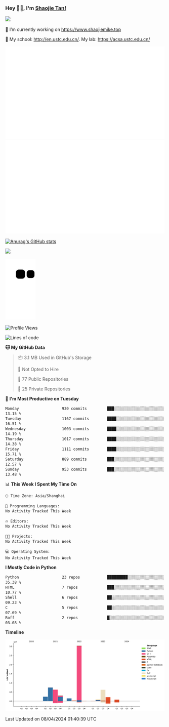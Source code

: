 

<!--
**Kirrito-k423/Kirrito-k423** is a ✨ _special_ ✨ repository because its `README.md` (this file) appears on your GitHub profile.

Here are some ideas to get you started:

- 🔭 I’m currently working on ...
- 🌱 I’m currently learning ...
- 👯 I’m looking to collaborate on ...
- 🤔 I’m looking for help with ...
- 💬 Ask me about ...
- 📫 How to reach me: ...
- 😄 Pronouns: ...
- ⚡ Fun fact: ...
-->
### Hey 👋🏽, I'm [Shaojie Tan!](http://home.ustc.edu.cn/~shaojiemike/about)

![](https://visitor-badge.glitch.me/badge?page_id=Kirrito-k423.Kirrito-k423)

🔭 I’m currently working on https://www.shaojiemike.top

👯 My school: http://en.ustc.edu.cn/. My lab: https://acsa.ustc.edu.cn/

![](https://github.com/Kirrito-k423/github-stats/blob/master/generated/overview.svg)
![](https://github.com/Kirrito-k423/github-stats/blob/master/generated/languages.svg)

[![Anurag's GitHub stats](https://github-readme-stats.vercel.app/api?username=Kirrito-k423&theme=flag-india&show_icons=true&hide=stars,prs,issues,contribs)](https://github.com/anuraghazra/github-readme-stats)

![](https://github-profile-summary-cards.vercel.app/api/cards/profile-details?username=Kirrito-k423&theme=vue)

![snake gif](https://github.com/Kirrito-k423/Kirrito-k423/blob/output/github-contribution-grid-snake.svg)

<!--START_SECTION:waka-->
![Profile Views](http://img.shields.io/badge/Profile%20Views-2-blue)

![Lines of code](https://img.shields.io/badge/From%20Hello%20World%20I%27ve%20Written-60.8%20million%20lines%20of%20code-blue)

**🐱 My GitHub Data** 

> 📦 3.1 MB Used in GitHub's Storage 
 > 
> 🚫 Not Opted to Hire
 > 
> 📜 77 Public Repositories 
 > 
> 🔑 25 Private Repositories 
 > 
📅 **I'm Most Productive on Tuesday** 

```text
Monday                   930 commits         ███░░░░░░░░░░░░░░░░░░░░░░   13.15 % 
Tuesday                  1167 commits        ████░░░░░░░░░░░░░░░░░░░░░   16.51 % 
Wednesday                1003 commits        ████░░░░░░░░░░░░░░░░░░░░░   14.19 % 
Thursday                 1017 commits        ████░░░░░░░░░░░░░░░░░░░░░   14.38 % 
Friday                   1111 commits        ████░░░░░░░░░░░░░░░░░░░░░   15.71 % 
Saturday                 889 commits         ███░░░░░░░░░░░░░░░░░░░░░░   12.57 % 
Sunday                   953 commits         ███░░░░░░░░░░░░░░░░░░░░░░   13.48 % 
```


📊 **This Week I Spent My Time On** 

```text
🕑︎ Time Zone: Asia/Shanghai

💬 Programming Languages: 
No Activity Tracked This Week

🔥 Editors: 
No Activity Tracked This Week

🐱‍💻 Projects: 
No Activity Tracked This Week

💻 Operating System: 
No Activity Tracked This Week
```

**I Mostly Code in Python** 

```text
Python                   23 repos            █████████░░░░░░░░░░░░░░░░   35.38 % 
HTML                     7 repos             ███░░░░░░░░░░░░░░░░░░░░░░   10.77 % 
Shell                    6 repos             ██░░░░░░░░░░░░░░░░░░░░░░░   09.23 % 
C                        5 repos             ██░░░░░░░░░░░░░░░░░░░░░░░   07.69 % 
Roff                     2 repos             █░░░░░░░░░░░░░░░░░░░░░░░░   03.08 % 
```



**Timeline**

![Lines of Code chart](https://raw.githubusercontent.com/Kirrito-k423/Kirrito-k423/main/assets/bar_graph.png)


 Last Updated on 08/04/2024 01:40:39 UTC
<!--END_SECTION:waka-->

